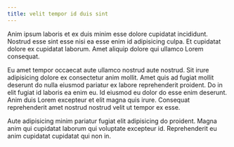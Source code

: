 ```yaml
---
title: velit tempor id duis sint
---
```


Anim ipsum laboris et ex duis minim esse dolore cupidatat incididunt. Nostrud esse sint esse nisi ea esse enim id adipisicing culpa. Et cupidatat dolore ex cupidatat laborum. Amet aliquip dolore qui ullamco Lorem consequat.

Eu amet tempor occaecat aute ullamco nostrud aute nostrud. Sit irure adipisicing dolore ex consectetur anim mollit. Amet quis ad fugiat mollit deserunt do nulla eiusmod pariatur ex labore reprehenderit proident. Do in elit fugiat id laboris ea enim eu. Id eiusmod eu dolor do esse enim deserunt. Anim duis Lorem excepteur et elit magna quis irure. Consequat reprehenderit amet nostrud nostrud velit ut tempor ex esse.

Aute adipisicing minim pariatur fugiat elit adipisicing do proident. Magna anim qui cupidatat laborum qui voluptate excepteur id. Reprehenderit eu anim cupidatat cupidatat qui non in.